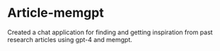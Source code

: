 # Article-memgpt
Created a chat application for finding and getting inspiration from past research articles using gpt-4 and memgpt.

